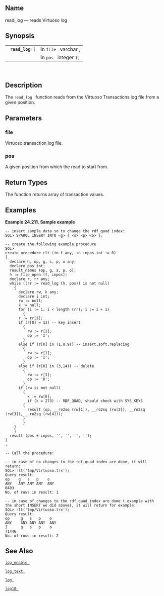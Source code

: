 <div id="fn_read_log" class="refentry">

<div class="titlepage">

</div>

<div class="refnamediv">

## Name

read_log — reads Virtuoso log

</div>

<div class="refsynopsisdiv">

## Synopsis

<div id="fsyn_read_log" class="funcsynopsis">

|                       |                        |
|-----------------------|------------------------|
| ` `**`read_log`**` (` | in `file ` varchar ,   |
|                       | in `pos ` integer `)`; |

<div class="funcprototype-spacer">

 

</div>

</div>

</div>

<div id="desc_read_log" class="refsect1">

## Description

The `read_log ` function reads from the Virtuoso Transactions log file
from a given position.

</div>

<div id="params_read_log" class="refsect1">

## Parameters

<div id="id96063" class="refsect2">

### file

Virtuoso transaction log file.

</div>

<div id="id96066" class="refsect2">

### pos

A given position from which the read to start from.

</div>

</div>

<div id="ret_read_log" class="refsect1">

## Return Types

The function returns array of transaction values.

</div>

<div id="examples_read_log" class="refsect1">

## Examples

<div id="ex_read_log" class="example">

**Example 24.211. Sample example**

<div class="example-contents">

``` screen
-- insert sample data so to change the rdf_quad index:
SQL> SPARQL INSERT INTO <g> { <s> <p> <o> };

-- create the following example procedure
SQL>
create procedure rlt (in f any, in inpos int := 0)
{
  declare h, op, g, s, p, o any;
  declare pos int;
  result_names (op, g, s, p, o);
  h := file_open (f, inpos);
  declare r, rr any;
  while ((rr := read_log (h, pos)) is not null)
    {
      declare rw, k any;
      declare i int;
      rw := null;
      k := null;
      for (i := 1; i < length (rr); i := i + 1)
        {
      r := rr[i];
      if (r[0] = 13) -- key insert
        {
          rw := r[2];
          op := 'I';
        }
      else if (r[0] in (1,8,9)) -- insert,soft,replacing
        {
          rw := r[1];
          op := 'I';
        }
      else if (r[0] in (3,14)) -- delete
        {
          rw := r[1];
          op := 'D';
        }
      if (rw is not null)
        {
          k := rw[0];
          if (k = 273) -- RDF_QUAD, should check with SYS_KEYS
        {
          result (op, __ro2sq (rw[1]), __ro2sq (rw[2]), __ro2sq (rw[3]), __ro2sq (rw[4]));
        }
        }
    }
    }
  result (pos + inpos, '', '', '', '');
}
;

-- Call the procedure:

-- in case of no changes to the rdf_quad index are done, it will return:
SQL> rlt('tmp/Virtuoso.trx');
Query result:
op    g   s   p    o
ANY   ANY ANY ANY  ANY
8403
No. of rows in result: 1

-- in case of changes to the rdf_quad index are done ( example with the short INSERT we did above), it will return for example:
SQL> rlt('tmp/Virtuoso.trx');
Query result:
op     g   s   p    o
ANY    ANY ANY ANY  ANY
I      g   s   p    o
71446
No. of rows in result: 2
```

</div>

</div>

  

</div>

<div id="seealso_read_log" class="refsect1">

## See Also

<a href="fn_log_enable.html" class="link" title="log_enable"><code
class="function">log_enable </code></a>

<a href="fn_log_text.html" class="link" title="log_text"><code
class="function">log_text </code></a>

<a href="fn_log.html" class="link" title="log"><code
class="function">log </code></a>

<a href="fn_log10.html" class="link" title="log10"><code
class="function">log10 </code></a>

</div>

</div>
